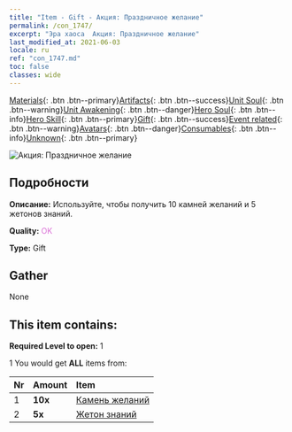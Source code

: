```yaml
---
title: "Item - Gift - Акция: Праздничное желание"
permalink: /con_1747/
excerpt: "Эра хаоса  Акция: Праздничное желание"
last_modified_at: 2021-06-03
locale: ru
ref: "con_1747.md"
toc: false
classes: wide
---
```

 [Materials](/ItemsRU/){: .btn .btn--primary}[Artifacts](/ItemsRU/Artifacts/){: .btn .btn--success}[Unit Soul](/ItemsRU/UnitSoul/){: .btn .btn--warning}[Unit Awakening](/ItemsRU/UnitAwakening/){: .btn .btn--danger}[Hero Soul](/ItemsRU/HeroSoul/){: .btn .btn--info}[Hero Skill](/ItemsRU/HeroSkill/){: .btn .btn--primary}[Gift](/ItemsRU/Gift/){: .btn .btn--success}[Event related](/ItemsRU/Events/){: .btn .btn--warning}[Avatars](/ItemsRU/Avatars/){: .btn .btn--danger}[Consumables](/ItemsRU/Consumables/){: .btn .btn--info}[Unknown](/ItemsRU/Unknown/){: .btn .btn--primary}

 ![Акция: Праздничное желание](/images/t/i_907363.png)

## Подробности
 **Описание:** Используйте, чтобы получить 10 камней желаний и 5 жетонов знаний.

 **Quality:** <span style="color: #DA70D6">OK</span>

 **Type:** Gift

## Gather

  None

## This item contains:

 **Required Level to open:** 1

 1 You would get **ALL** items  from:

  | Nr | Amount |     Item    |
  |:---|:-------|:------------|
  | 1 |  **10x** | [Камень желаний](/ItemsRU/con_971/) |  | 
  | 2 |  **5x** | [Жетон знаний](/ItemsRU/con_911/) |  | 
